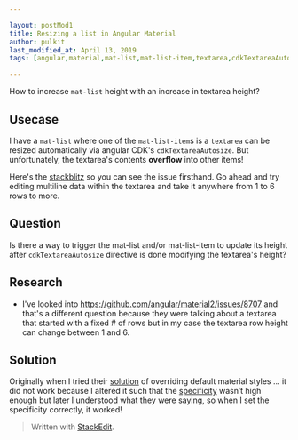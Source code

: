 ```yaml
---

layout: postMod1
title: Resizing a list in Angular Material
author: pulkit
last_modified_at: April 13, 2019
tags: [angular,material,mat-list,mat-list-item,textarea,cdkTextareaAutosize]

---
```


How to increase `mat-list` height with an increase in textarea height?

## Usecase

I have a `mat-list` where one of the `mat-list-item`s is a `textarea` can be resized automatically via angular CDK's `cdkTextareaAutosize`. But unfortunately, the textarea's contents **overflow** into other items!

Here's the [stackblitz](https://stackblitz.com/edit/mat-list-height?embed=1&file=src/app/app.component.html) so you can see the issue firsthand. Go ahead and try editing multiline data within the textarea and take it anywhere from 1 to 6 rows to more.

## Question

Is there a way to trigger the mat-list and/or mat-list-item to update its height after `cdkTextareaAutosize` directive is done modifying the textarea's height?

## Research

* I've looked into https://github.com/angular/material2/issues/8707 and that's a different question because they were talking about a textarea that started with a fixed # of rows but in my case the textarea row height can change between 1 and 6.

## Solution
Originally when I tried their [solution](https://github.com/angular/material2/issues/8707) of overriding default material styles … it did not work because I altered it such that the [specificity](https://developer.mozilla.org/en-US/docs/Web/CSS/Specificity) wasn’t high enough but later I understood what they were saying, so when I set the specificity correctly, it worked!

> Written with [StackEdit](https://stackedit.io/).
<!--stackedit_data:
eyJoaXN0b3J5IjpbNDcwMTc1MjU1XX0=
-->